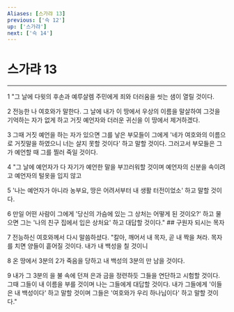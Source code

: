 ```yaml
---
Aliases: [스가랴 13]
previous: ['슥 12']
up: ['스가랴']
next: ['슥 14']
---
```

# 스가랴 13

***


1 "그 날에 다윗의 후손과 예루살렘 주민에게 죄와 더러움을 씻는 샘이 열릴 것이다. 

2 전능한 나 여호와가 말한다. 그 날에 내가 이 땅에서 우상의 이름을 말살하여 그것을 기억하는 자가 없게 하고 거짓 예언자와 더러운 귀신을 이 땅에서 제거하겠다. 

3 그때 거짓 예언을 하는 자가 있으면 그를 낳은 부모들이 그에게 '네가 여호와의 이름으로 거짓말을 하였으니 너는 살지 못할 것이다' 하고 말할 것이다. 그러고서 부모들은 그가 예언할 때 그를 찔러 죽일 것이다. 

4 "그 날에 예언자가 다 자기가 예언한 말을 부끄러워할 것이며 예언자의 신분을 속이려고 예언자의 털옷을 입지 않고 

5 '나는 예언자가 아니라 농부요, 땅은 어려서부터 내 생활 터전이었소' 하고 말할 것이다. 

6 만일 어떤 사람이 그에게 '당신의 가슴에 있는 그 상처는 어떻게 된 것이오?' 하고 물으면 그는 '나의 친구 집에서 입은 상처요' 하고 대답할 것이다." ## 구원자 되시는 목자 

7 전능하신 여호와께서 다시 말씀하셨다. "칼아, 깨어서 내 목자, 곧 내 짝을 쳐라. 목자를 치면 양들이 흩어질 것이다. 내가 내 백성을 칠 것이니 

8 온 땅에서 3분의 2가 죽음을 당하고 내 백성의 3분의 만 남을 것이다. 

9 내가 그 3분의 을 불 속에 던져 은과 금을 정련하듯 그들을 연단하고 시험할 것이다. 그때 그들이 내 이름을 부를 것이며 나는 그들에게 대답할 것이다. 내가 그들에게 '이들은 내 백성이다' 하고 말할 것이며 그들은 '여호와가 우리 하나님이다' 하고 말할 것이다."
